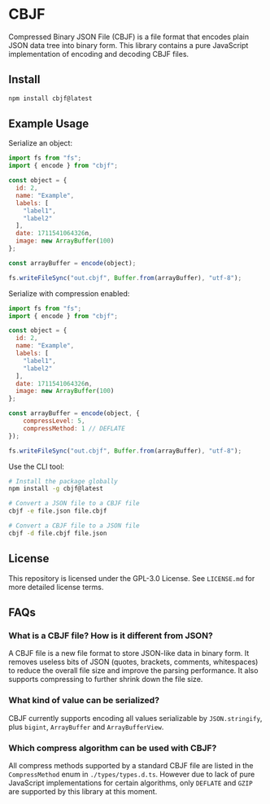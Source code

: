 # CBJF
Compressed Binary JSON File (CBJF) is a file format that encodes plain JSON data tree into binary form. This library contains a pure JavaScript implementation of encoding and decoding CBJF files.

## Install
```sh
npm install cbjf@latest
```

## Example Usage
Serialize an object:
```javascript
import fs from "fs";
import { encode } from "cbjf";

const object = {
  id: 2,
  name: "Example",
  labels: [
    "label1",
    "label2"
  ],
  date: 1711541064326n,
  image: new ArrayBuffer(100)
};

const arrayBuffer = encode(object);

fs.writeFileSync("out.cbjf", Buffer.from(arrayBuffer), "utf-8");
```

Serialize with compression enabled:
```javascript
import fs from "fs";
import { encode } from "cbjf";

const object = {
  id: 2,
  name: "Example",
  labels: [
    "label1",
    "label2"
  ],
  date: 1711541064326n,
  image: new ArrayBuffer(100)
};

const arrayBuffer = encode(object, {
	compressLevel: 5,
	compressMethod: 1 // DEFLATE
});

fs.writeFileSync("out.cbjf", Buffer.from(arrayBuffer), "utf-8");
```

Use the CLI tool:
```sh
# Install the package globally
npm install -g cbjf@latest

# Convert a JSON file to a CBJF file
cbjf -e file.json file.cbjf

# Convert a CBJF file to a JSON file
cbjf -d file.cbjf file.json
```

## License
This repository is licensed under the GPL-3.0 License. See `LICENSE.md` for more detailed license terms.

## FAQs
### What is a CBJF file? How is it different from JSON?
A CBJF file is a new file format to store JSON-like data in binary form. It removes useless bits of JSON (quotes, brackets, comments, whitespaces) to reduce the overall file size and improve the parsing performance. It also supports compressing to further shrink down the file size.

### What kind of value can be serialized?
CBJF currently supports encoding all values serializable by `JSON.stringify`, plus `bigint`, `ArrayBuffer` and `ArrayBufferView`.

### Which compress algorithm can be used with CBJF?
All compress methods supported by a standard CBJF file are listed in the `CompressMethod` enum in `./types/types.d.ts`. However due to lack of pure JavaScript implementations for certain algorithms, only `DEFLATE` and `GZIP` are supported by this library at this moment.
